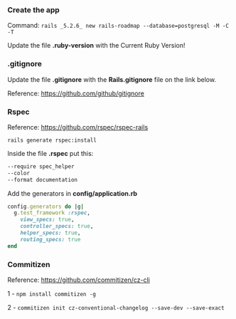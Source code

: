### Create the app

Command: `rails _5.2.6_ new rails-roadmap --database=postgresql -M -C -T`

Update the file **.ruby-version** with the Current Ruby Version!

### .gitignore

Update the file **.gitignore** with the **Rails.gitignore** file on the link below.

Reference: https://github.com/github/gitignore

### Rspec

Reference: https://github.com/rspec/rspec-rails

`rails generate rspec:install`

Inside the file **.rspec** put this:

```txt
--require spec_helper
--color
--format documentation
```

Add the generators in **config/application.rb**

```ruby
config.generators do |g|
  g.test_framework :rspec,
    view_specs: true,
    controller_specs: true,
    helper_specs: true,
    routing_specs: true
end
```

### Commitizen

Reference: https://github.com/commitizen/cz-cli

1 - `npm install commitizen -g`

2 - `commitizen init cz-conventional-changelog --save-dev --save-exact`

### 